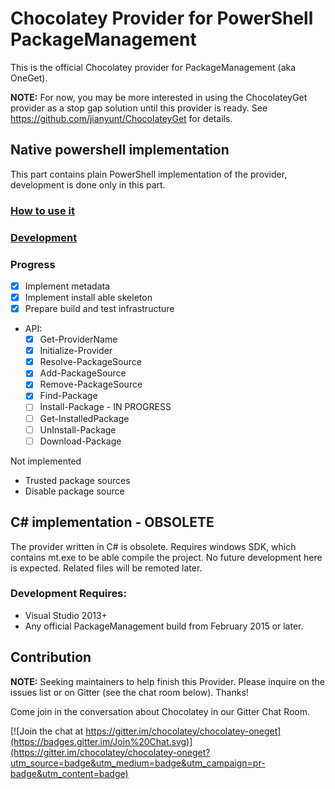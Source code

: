 # Chocolatey Provider for PowerShell PackageManagement

This is the official Chocolatey provider for PackageManagement (aka OneGet).

**NOTE:** For now, you may be more interested in using the ChocolateyGet provider as a stop gap solution until this provider is ready. See https://github.com/jianyunt/ChocolateyGet for details.

## Native powershell implementation

This part contains plain PowerShell implementation of the provider, development is done only in this part.

### [How to use it](/docs/howto.md)

### [Development](/docs/contributing.md)

### Progress

* [x] Implement metadata
* [x] Implement install able skeleton
* [x] Prepare build and test infrastructure
* API:
  * [x] Get-ProviderName
  * [x] Initialize-Provider
  * [x] Resolve-PackageSource
  * [x] Add-PackageSource
  * [x] Remove-PackageSource
  * [x] Find-Package
  * [ ] Install-Package - IN PROGRESS
  * [ ] Get-InstalledPackage
  * [ ] UnInstall-Package
  * [ ] Download-Package

Not implemented
* Trusted package sources
* Disable package source

## C# implementation - OBSOLETE

The provider written in C# is obsolete. Requires windows SDK, which contains mt.exe to be able compile the project. No future development here is expected. Related files will be remoted later.

### Development Requires:

* Visual Studio 2013+
* Any official PackageManagement build from February 2015 or later.

## Contribution

**NOTE:** Seeking maintainers to help finish this Provider. Please inquire on the issues list or on Gitter (see the chat room below). Thanks!

Come join in the conversation about Chocolatey in our Gitter Chat Room.

[![Join the chat at https://gitter.im/chocolatey/chocolatey-oneget](https://badges.gitter.im/Join%20Chat.svg)](https://gitter.im/chocolatey/chocolatey-oneget?utm_source=badge&utm_medium=badge&utm_campaign=pr-badge&utm_content=badge)
